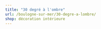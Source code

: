 ```yaml
---
title: "30 degré à l'ombre"
url: /boulogne-sur-mer/30-degre-a-lombre/
shop: décoration intérieure
---
```

